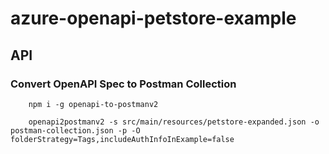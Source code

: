 # azure-openapi-petstore-example

## API

### Convert OpenAPI Spec to Postman Collection
```
    npm i -g openapi-to-postmanv2 
    
    openapi2postmanv2 -s src/main/resources/petstore-expanded.json -o postman-collection.json -p -O folderStrategy=Tags,includeAuthInfoInExample=false
```